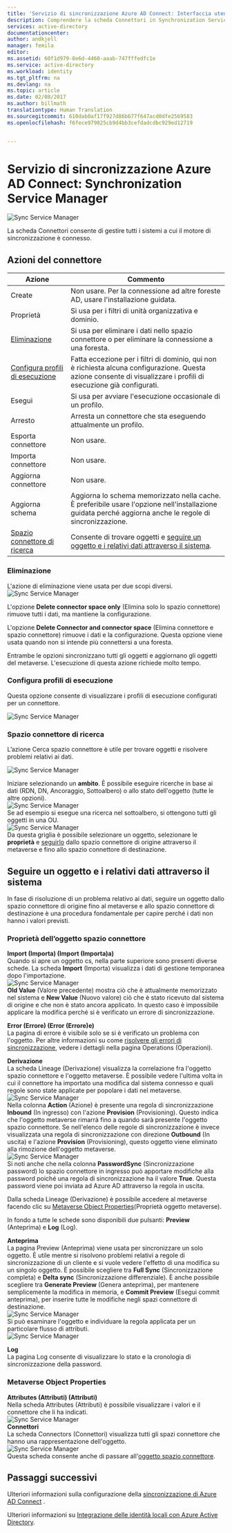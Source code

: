 ```yaml
---
title: 'Servizio di sincronizzazione Azure AD Connect: Interfaccia utente di Synchronization Service Manager | Documentazione Microsoft'
description: Comprendere la scheda Connettori in Synchronization Service Manager di Azure AD Connect.
services: active-directory
documentationcenter: 
author: andkjell
manager: femila
editor: 
ms.assetid: 60f1d979-8e6d-4460-aaab-747fffedfc1e
ms.service: active-directory
ms.workload: identity
ms.tgt_pltfrm: na
ms.devlang: na
ms.topic: article
ms.date: 02/08/2017
ms.author: billmath
translationtype: Human Translation
ms.sourcegitcommit: 610dab0af17f927d86b677f647acd0dfe2569583
ms.openlocfilehash: f6fece979025cb9d4bb3cefdadcdbc929ed12719


---
```

# <a name="azure-ad-connect-sync-synchronization-service-manager"></a>Servizio di sincronizzazione Azure AD Connect: Synchronization Service Manager

![Sync Service Manager](./media/active-directory-aadconnectsync-service-manager-ui/connectors.png)

La scheda Connettori consente di gestire tutti i sistemi a cui il motore di sincronizzazione è connesso.

## <a name="connector-actions"></a>Azioni del connettore
| Azione | Commento |
| --- | --- |
| Create |Non usare. Per la connessione ad altre foreste AD, usare l'installazione guidata. |
| Proprietà |Si usa per i filtri di unità organizzativa e dominio. |
| [Eliminazione](#delete) |Si usa per eliminare i dati nello spazio connettore o per eliminare la connessione a una foresta. |
| [Configura profili di esecuzione](#configure-run-profiles) |Fatta eccezione per i filtri di dominio, qui non è richiesta alcuna configurazione. Questa azione consente di visualizzare i profili di esecuzione già configurati. |
| Esegui |Si usa per avviare l'esecuzione occasionale di un profilo. |
| Arresto |Arresta un connettore che sta eseguendo attualmente un profilo. |
| Esporta connettore |Non usare. |
| Importa connettore |Non usare. |
| Aggiorna connettore |Non usare. |
| Aggiorna schema |Aggiorna lo schema memorizzato nella cache. È preferibile usare l'opzione nell'installazione guidata perché aggiorna anche le regole di sincronizzazione. |
| [Spazio connettore di ricerca](#search-connector-space) |Consente di trovare oggetti e [seguire un oggetto e i relativi dati attraverso il sistema](#follow-an-object-and-its-data-through-the-system). |

### <a name="delete"></a>Eliminazione
L'azione di eliminazione viene usata per due scopi diversi.  
![Sync Service Manager](./media/active-directory-aadconnectsync-service-manager-ui/connectordelete.png)

L'opzione **Delete connector space only** (Elimina solo lo spazio connettore) rimuove tutti i dati, ma mantiene la configurazione.

L'opzione **Delete Connector and connector space** (Elimina connettore e spazio connettore) rimuove i dati e la configurazione. Questa opzione viene usata quando non si intende più connettersi a una foresta.

Entrambe le opzioni sincronizzano tutti gli oggetti e aggiornano gli oggetti del metaverse. L'esecuzione di questa azione richiede molto tempo.

### <a name="configure-run-profiles"></a>Configura profili di esecuzione
Questa opzione consente di visualizzare i profili di esecuzione configurati per un connettore.

![Sync Service Manager](./media/active-directory-aadconnectsync-service-manager-ui/configurerunprofiles.png)

### <a name="search-connector-space"></a>Spazio connettore di ricerca
L’azione Cerca spazio connettore è utile per trovare oggetti e risolvere problemi relativi ai dati.

![Sync Service Manager](./media/active-directory-aadconnectsync-service-manager-ui/cssearch.png)

Iniziare selezionando un **ambito**. È possibile eseguire ricerche in base ai dati (RDN, DN, Ancoraggio, Sottoalbero) o allo stato dell'oggetto (tutte le altre opzioni).  
![Sync Service Manager](./media/active-directory-aadconnectsync-service-manager-ui/cssearchscope.png)  
Se ad esempio si esegue una ricerca nel sottoalbero, si ottengono tutti gli oggetti in una OU.  
![Sync Service Manager](./media/active-directory-aadconnectsync-service-manager-ui/cssearchsubtree.png)  
Da questa griglia è possibile selezionare un oggetto, selezionare le **proprietà** e [seguirlo](#follow-an-object-and-its-data-through-the-system) dallo spazio connettore di origine attraverso il metaverse e fino allo spazio connettore di destinazione.

## <a name="follow-an-object-and-its-data-through-the-system"></a>Seguire un oggetto e i relativi dati attraverso il sistema
In fase di risoluzione di un problema relativo ai dati, seguire un oggetto dallo spazio connettore di origine fino al metaverse e allo spazio connettore di destinazione è una procedura fondamentale per capire perché i dati non hanno i valori previsti.

### <a name="connector-space-object-properties"></a>Proprietà dell’oggetto spazio connettore
**Import (Importa) (Import (Importa)a)**  
Quando si apre un oggetto cs, nella parte superiore sono presenti diverse schede. La scheda **Import** (Importa) visualizza i dati di gestione temporanea dopo l'importazione.  
![Sync Service Manager](./media/active-directory-aadconnectsync-service-manager-ui/csimport.png)  
**Old Value** (Valore precedente) mostra ciò che è attualmente memorizzato nel sistema e **New Value** (Nuovo valore) ciò che è stato ricevuto dal sistema di origine e che non è stato ancora applicato. In questo caso è impossibile applicare la modifica perché si è verificato un errore di sincronizzazione.

**Error (Errore) (Error (Errore)e)**  
La pagina di errore è visibile solo se si è verificato un problema con l'oggetto. Per altre informazioni su come [risolvere gli errori di sincronizzazione](active-directory-aadconnectsync-service-manager-ui-operations.md#troubleshoot-errors-in-operations-tab), vedere i dettagli nella pagina Operations (Operazioni).

**Derivazione**  
La scheda Lineage (Derivazione) visualizza la correlazione fra l'oggetto spazio connettore e l'oggetto metaverse. È possibile vedere l'ultima volta in cui il connettore ha importato una modifica dal sistema connesso e quali regole sono state applicate per popolare i dati nel metaverse.  
![Sync Service Manager](./media/active-directory-aadconnectsync-service-manager-ui/cslineage.png)  
Nella colonna **Action** (Azione) è presente una regola di sincronizzazione **Inbound** (In ingresso) con l'azione **Provision** (Provisioning). Questo indica che l'oggetto metaverse rimarrà fino a quando sarà presente l'oggetto spazio connettore. Se nell'elenco delle regole di sincronizzazione è invece visualizzata una regola di sincronizzazione con direzione **Outbound** (In uscita) e l'azione **Provision** (Provisioning), questo oggetto viene eliminato alla rimozione dell'oggetto metaverse.  
![Sync Service Manager](./media/active-directory-aadconnectsync-service-manager-ui/cslineageout.png)  
Si noti anche che nella colonna **PasswordSync** (Sincronizzazione password) lo spazio connettore in ingresso può apportare modifiche alla password poiché una regola di sincronizzazione ha il valore **True**. Questa password viene poi inviata ad Azure AD attraverso la regola in uscita.

Dalla scheda Lineage (Derivazione) è possibile accedere al metaverse facendo clic su [Metaverse Object Properties](#metaverse-object-properties)(Proprietà oggetto metaverse).

In fondo a tutte le schede sono disponibili due pulsanti: **Preview** (Anteprima) e **Log** (Log).

**Anteprima**  
La pagina Preview (Anteprima) viene usata per sincronizzare un solo oggetto. È utile mentre si risolvono problemi relativi a regole di sincronizzazione di un cliente e si vuole vedere l'effetto di una modifica su un singolo oggetto. È possibile scegliere tra **Full Sync** (Sincronizzazione completa) e **Delta sync** (Sincronizzazione differenziale). È anche possibile scegliere tra **Generate Preview** (Genera anteprima), per mantenere semplicemente la modifica in memoria, e **Commit Preview** (Esegui commit anteprima), per inserire tutte le modifiche negli spazi connettore di destinazione.  
![Sync Service Manager](./media/active-directory-aadconnectsync-service-manager-ui/preview1.png)  
Si può esaminare l'oggetto e individuare la regola applicata per un particolare flusso di attributi.  
![Sync Service Manager](./media/active-directory-aadconnectsync-service-manager-ui/preview2.png)

**Log**  
La pagina Log consente di visualizzare lo stato e la cronologia di sincronizzazione della password.

### <a name="metaverse-object-properties"></a>Metaverse Object Properties
**Attributes (Attributi) (Attributi)**  
Nella scheda Attributes (Attributi) è possibile visualizzare i valori e il connettore che li ha indicati.  
![Sync Service Manager](./media/active-directory-aadconnectsync-service-manager-ui/mvattributes.png)  
**Connettori**  
La scheda Connectors (Connettori) visualizza tutti gli spazi connettore che hanno una rappresentazione dell'oggetto.  
![Sync Service Manager](./media/active-directory-aadconnectsync-service-manager-ui/mvconnectors.png)  
Questa scheda consente anche di passare all'[oggetto spazio connettore](#connector-space-object-properties).

## <a name="next-steps"></a>Passaggi successivi
Ulteriori informazioni sulla configurazione della [sincronizzazione di Azure AD Connect](active-directory-aadconnectsync-whatis.md) .

Ulteriori informazioni su [Integrazione delle identità locali con Azure Active Directory](active-directory-aadconnect.md).



<!--HONumber=Jan17_HO2-->


